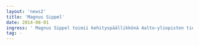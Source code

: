 ```yaml
---
layout: 'news2'
title: 'Magnus Sippel'
date: 2014-08-01
ingress: ' Magnus Sippel toimii kehityspäällikkönä Aalto-yliopiston tietotekniikkapalveluissa.Hänen päävastuualueena ovat  IT-portfolio- ja resurssienhallinnan operatiivinen toiminta, suunnittelu, tuki, seuranta ja raportointi. Lisäksi hän toimii projektipäällikkönä alueen kehittämisprojekteissa.'
tag: -
---
```

